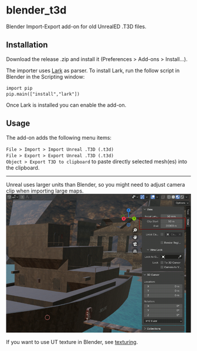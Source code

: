 # blender_t3d

Blender Import-Export add-on for old UnrealED .T3D files.

## Installation

Download the release .zip and install it (Preferences > Add-ons > Install...).

The importer uses [Lark](https://pypi.org/project/lark-parser/) as parser.
To install Lark, run the follow script in Blender in the Scripting window:

```
import pip
pip.main(["install","lark"])
```

Once Lark is installed you can enable the add-on.

## Usage

The add-on adds the following menu items:

`File > Import > Import Unreal .T3D (.t3d)` \
`File > Export > Export Unreal .T3D (.t3d)` \
`Object > Export T3D to clipboard` to paste directly selected mesh(es) into the clipboard.

---

Unreal uses larger units than Blender, so you might need to adjust camera clip when importing large maps.
![Image](camera_clip.png)

If you want to use UT texture in Blender, see [texturing](texturing/instructions.md).


